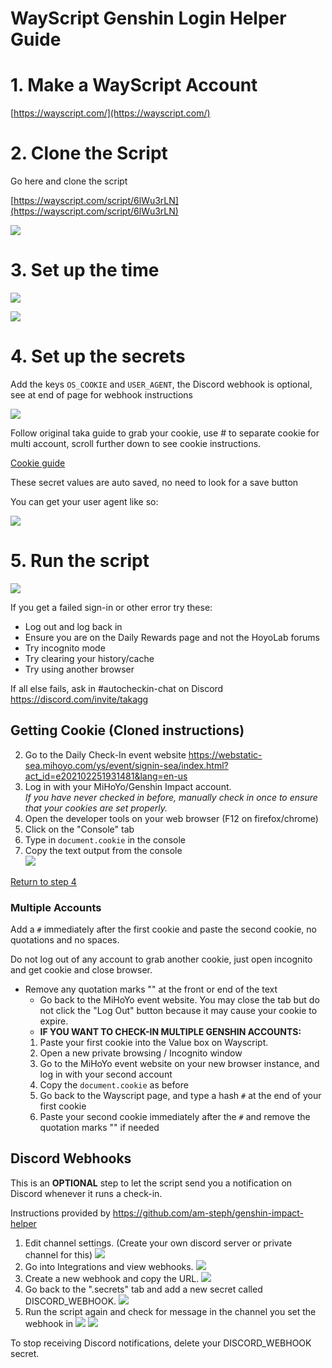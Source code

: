 # WayScript Genshin Login Helper Guide

# 1. Make a WayScript Account

[https://wayscript.com/](https://wayscript.com/)

# 2. Clone the Script

Go here and clone the script

[https://wayscript.com/script/6lWu3rLN](https://wayscript.com/script/6lWu3rLN)

![](https://i.imgur.com/Sk2tFQK.png)

# 3. Set up the time

![](https://i.imgur.com/1opHU82.png)

![](https://i.imgur.com/L8b7dQF.png)

# 4. Set up the secrets

Add the keys `OS_COOKIE` and `USER_AGENT`, the Discord webhook is optional, see at end of page for webhook instructions

![](https://i.imgur.com/oiL97tP.png)

Follow original taka guide to grab your cookie, use # to separate cookie for multi account, scroll further down to see cookie instructions.

[Cookie guide](https://am-steph.github.io/wayscript-login-helper/#getting-cookie-cloned-instructions)

These secret values are auto saved, no need to look for a save button

You can get your user agent like so:

![](https://i.imgur.com/4zXcZAU.png)

# 5. Run the script

![](https://i.imgur.com/40GtLZi.png)

If you get a failed sign-in or other error try these:
  - Log out and log back in
  - Ensure you are on the Daily Rewards page and not the HoyoLab forums
  - Try incognito mode
  - Try clearing your history/cache
  - Try using another browser

If all else fails, ask in #autocheckin-chat on Discord https://discord.com/invite/takagg

## Getting Cookie (Cloned instructions)
2. Go to the Daily Check-In event website https://webstatic-sea.mihoyo.com/ys/event/signin-sea/index.html?act_id=e202102251931481&lang=en-us
3. Log in with your MiHoYo/Genshin Impact account.  
   *If you have never checked in before, manually check in once to ensure that your cookies are set properly.*
4. Open the developer tools on your web browser (F12 on firefox/chrome)
5. Click on the "Console" tab
6. Type in `document.cookie` in the console
7. Copy the text output from the console  
   ![](https://imgur.com/eWP1OyO.png)

[Return to step 4](https://am-steph.github.io/wayscript-login-helper/#4-set-up-the-secrets)

### Multiple Accounts
Add a `#` immediately after the first cookie and paste the second cookie, no quotations and no spaces.

Do not log out of any account to grab another cookie, just open incognito and get cookie and close browser.

 - Remove any quotation marks "" at the front or end of the text 
    - Go back to the MiHoYo event website. You may close the tab but do not click the "Log Out" button because it may cause your cookie to expire.
    - **IF YOU WANT TO CHECK-IN MULTIPLE GENSHIN ACCOUNTS:**
    1. Paste your first cookie into the Value box on Wayscript.
    2. Open a new private browsing / Incognito window
    3. Go to the MiHoYo event website on your new browser instance, and log in with your second account
    4. Copy the `document.cookie` as before
    5. Go back to the Wayscript page, and type a hash `#` at the end of your first cookie
    6. Paste your second cookie immediately after the `#` and remove the quotation marks "" if needed

## Discord Webhooks
This is an **OPTIONAL** step to let the script send you a notification on Discord whenever it runs a check-in.

Instructions provided by https://github.com/am-steph/genshin-impact-helper
1. Edit channel settings. (Create your own discord server or private channel for this)
   ![](https://i.imgur.com/Q0KFNzv.png)
2. Go into Integrations and view webhooks.
   ![](https://i.imgur.com/Z4pfACE.png)
3. Create a new webhook and copy the URL.
   ![](https://i.imgur.com/b3ZL3m3.png)
4. Go back to the ".secrets" tab and add a new secret called DISCORD_WEBHOOK.
   ![](https://i.imgur.com/oiL97tP.png)
5. Run the script again and check for message in the channel you set the webhook in
   ![](https://i.imgur.com/40GtLZi.png)
   ![](https://i.imgur.com/0FMvJHW.png)

To stop receiving Discord notifications, delete your DISCORD_WEBHOOK secret.
